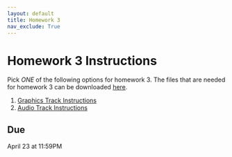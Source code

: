 ```yaml
---
layout: default
title: Homework 3
nav_exclude: True
---
```


# Homework 3 Instructions
Pick *ONE* of the following options for homework 3. The files that are needed for homework 3 can be downloaded [here](../hw03.zip).

1. <a href="https://docs.google.com/document/d/1CrNBG1MkYatwHfdtJliNjJZByeQQftKRCnOqBaADnX4/edit?usp=sharing" target="_blank">Graphics Track Instructions</a>
2. <a href="https://docs.google.com/document/d/1BAAoC5SGmGs3KmYvc0DszBjpZ8XKPoajLBDGxMUnlC4/edit?usp=sharing" target="_blank">Audio Track Instructions</a>

## Due
April 23 at 11:59PM